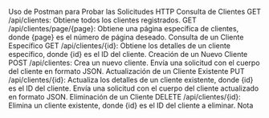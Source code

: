 Uso de Postman para Probar las Solicitudes HTTP
Consulta de Clientes
GET /api/clientes: Obtiene todos los clientes registrados.
GET /api/clientes/page/{page}: Obtiene una página específica de clientes, donde {page} es el número de página deseado.
Consulta de un Cliente Específico
GET /api/clientes/{id}: Obtiene los detalles de un cliente específico, donde {id} es el ID del cliente.
Creación de un Nuevo Cliente
POST /api/clientes: Crea un nuevo cliente. Envía una solicitud con el cuerpo del cliente en formato JSON.
Actualización de un Cliente Existente
PUT /api/clientes/{id}: Actualiza los detalles de un cliente existente, donde {id} es el ID del cliente. Envía una solicitud con el cuerpo del cliente actualizado en formato JSON.
Eliminación de un Cliente
DELETE /api/clientes/{id}: Elimina un cliente existente, donde {id} es el ID del cliente a eliminar.
Nota
